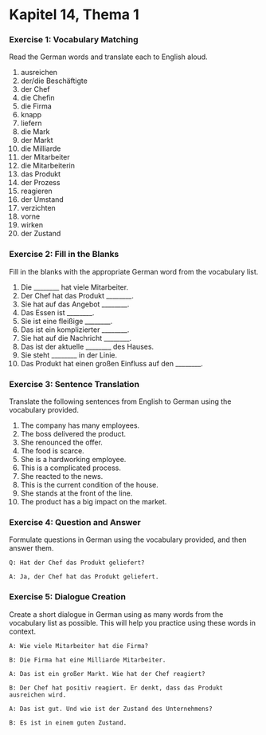 # Kapitel 14, Thema 1

### Exercise 1: Vocabulary Matching

Read the German words and translate each to English aloud.

1. ausreichen
2. der/die Beschäftigte
3. der Chef
4. die Chefin
5. die Firma
6. knapp
7. liefern
8. die Mark
9. der Markt
10. die Milliarde
11. der Mitarbeiter
12. die Mitarbeiterin
13. das Produkt
14. der Prozess
15. reagieren
16. der Umstand
17. verzichten
18. vorne
19. wirken
20. der Zustand

### Exercise 2: Fill in the Blanks

Fill in the blanks with the appropriate German word from the vocabulary list.

1. Die \_\_\_\_\_\_\_\_ hat viele Mitarbeiter.
2. Der Chef hat das Produkt \_\_\_\_\_\_\_\_.
3. Sie hat auf das Angebot \_\_\_\_\_\_\_\_.
4. Das Essen ist \_\_\_\_\_\_\_\_.
5. Sie ist eine fleißige \_\_\_\_\_\_\_\_.
6. Das ist ein komplizierter \_\_\_\_\_\_\_\_.
7. Sie hat auf die Nachricht \_\_\_\_\_\_\_\_.
8. Das ist der aktuelle \_\_\_\_\_\_\_\_ des Hauses.
9. Sie steht \_\_\_\_\_\_\_\_ in der Linie.
10. Das Produkt hat einen großen Einfluss auf den \_\_\_\_\_\_\_\_.

### Exercise 3: Sentence Translation

Translate the following sentences from English to German using the vocabulary provided.

1. The company has many employees.
2. The boss delivered the product.
3. She renounced the offer.
4. The food is scarce.
5. She is a hardworking employee.
6. This is a complicated process.
7. She reacted to the news.
8. This is the current condition of the house.
9. She stands at the front of the line.
10. The product has a big impact on the market.

### Exercise 4: Question and Answer

Formulate questions in German using the vocabulary provided, and then answer them.

`Q: Hat der Chef das Produkt geliefert?`&#x20;

`A: Ja, der Chef hat das Produkt geliefert.`

### Exercise 5: Dialogue Creation

Create a short dialogue in German using as many words from the vocabulary list as possible. This will help you practice using these words in context.

`A: Wie viele Mitarbeiter hat die Firma?`&#x20;

`B: Die Firma hat eine Milliarde Mitarbeiter.`&#x20;

`A: Das ist ein großer Markt. Wie hat der Chef reagiert?`&#x20;

`B: Der Chef hat positiv reagiert. Er denkt, dass das Produkt ausreichen wird.`&#x20;

`A: Das ist gut. Und wie ist der Zustand des Unternehmens?`&#x20;

`B: Es ist in einem guten Zustand.`
